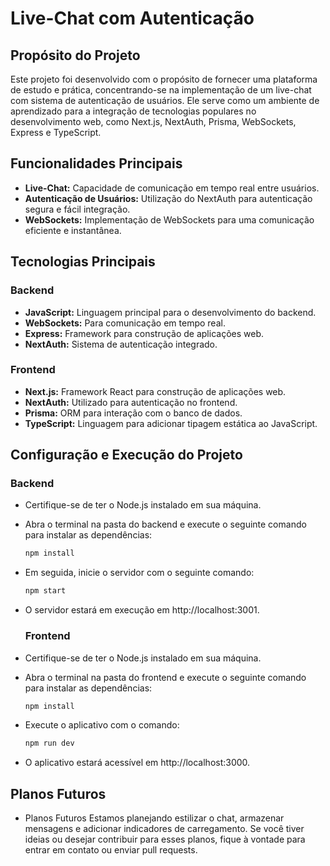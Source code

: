 # Live-Chat com Autenticação

## Propósito do Projeto

Este projeto foi desenvolvido com o propósito de fornecer uma plataforma de estudo e prática, concentrando-se na implementação de um live-chat com sistema de autenticação de usuários. Ele serve como um ambiente de aprendizado para a integração de tecnologias populares no desenvolvimento web, como Next.js, NextAuth, Prisma, WebSockets, Express e TypeScript.

## Funcionalidades Principais

- **Live-Chat:** Capacidade de comunicação em tempo real entre usuários.
- **Autenticação de Usuários:** Utilização do NextAuth para autenticação segura e fácil integração.
- **WebSockets:** Implementação de WebSockets para uma comunicação eficiente e instantânea.

## Tecnologias Principais

### Backend

- **JavaScript:** Linguagem principal para o desenvolvimento do backend.
- **WebSockets:** Para comunicação em tempo real.
- **Express:** Framework para construção de aplicações web.
- **NextAuth:** Sistema de autenticação integrado.

### Frontend

- **Next.js:** Framework React para construção de aplicações web.
- **NextAuth:** Utilizado para autenticação no frontend.
- **Prisma:** ORM para interação com o banco de dados.
- **TypeScript:** Linguagem para adicionar tipagem estática ao JavaScript.

## Configuração e Execução do Projeto

### Backend

- Certifique-se de ter o Node.js instalado em sua máquina.
- Abra o terminal na pasta do backend e execute o seguinte comando para instalar as dependências:

  ```bash
  npm install
- Em seguida, inicie o servidor com o seguinte comando:

  ```bash
  npm start
- O servidor estará em execução em http://localhost:3001.

  ### Frontend

- Certifique-se de ter o Node.js instalado em sua máquina.
- Abra o terminal na pasta do frontend e execute o seguinte comando para instalar as dependências:

  ```bash
  npm install
- Execute o aplicativo com o comando:
  ```bash
  npm run dev
- O aplicativo estará acessível em http://localhost:3000.

## Planos Futuros
- Planos Futuros
Estamos planejando estilizar o chat, armazenar mensagens e adicionar indicadores de carregamento. Se você tiver ideias ou desejar contribuir para esses planos, fique à vontade para entrar em contato ou enviar pull requests.
  

